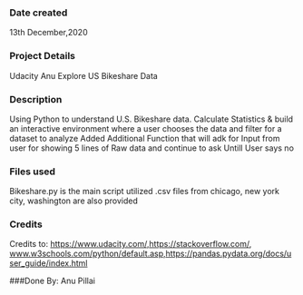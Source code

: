 ### Date created
13th December,2020

### Project Details 
Udacity Anu Explore US Bikeshare Data

### Description
Using Python to understand U.S. Bikeshare data. Calculate Statistics & build
an interactive environment where a user chooses the data and filter for a dataset to analyze
Added Additional Function that will adk for Input from user for showing 5 lines of Raw data and
continue to ask Untill User says no

### Files used
Bikeshare.py is the main script utilized 
.csv files from chicago, new york city, washington are also provided

### Credits
Credits to: https://www.udacity.com/,https://stackoverflow.com/,
www.w3schools.com/python/default.asp,https://pandas.pydata.org/docs/user_guide/index.html

###Done By:
Anu Pillai
